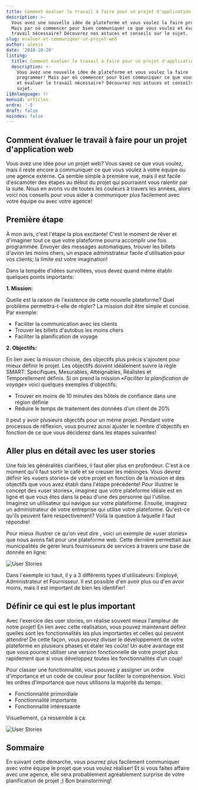 ```yaml
---
title: Comment évaluer le travail à faire pour un projet d'application web
description: >-
  Vous avez une nouvelle idée de plateforme et vous voulez la faire programmer!
  Mais par où commencer pour bien communiquer ce que vous voulez et évaluer le
  travail nécessaire? Découvrez nos astuces et conseils sur le sujet. 
slug: evaluer-et-communiquer-un-projet-web
author: alexis
date: '2018-10-20'
listing:
  title: Comment évaluer le travail à faire pour un projet d'application web
  description: >-
    Vous avez une nouvelle idée de plateforme et vous voulez la faire
    programmer! Mais par où commencer pour bien communiquer ce que vous voulez
    et évaluer le travail nécessaire? Découvrez nos astuces et conseils sur le
    sujet. 
i18nlanguage: fr
menuid: articles
ordre: '-5'
draft: false
noindex: false
---
```

## Comment évaluer le travail à faire pour un projet d'application web

Vous avez une idée pour un projet web? Vous savez ce que vous voulez, mais il reste encore à communiquer ce que vous voulez à votre équipe ou une agence externe. Ça semble simple à première vue, mais il est facile d'escamoter des étapes au début du projet qui pourraient vous ralentir par la suite. Nous en avons vu de toutes les couleurs à travers les années, alors voici nos conseils pour vous aider à communiquer plus facilement avec votre équipe ou avec votre agence! 

## Première étape

À mon avis, c'est l'étape la plus excitante! C'est le moment de rêver et d'imaginer tout ce que votre plateforme pourra accomplir une fois programmée. Envoyer des messages automatiques, trouver les billets d'avion les moins chers, un espace administrateur facile d'utilisation pour vos clients; la limite est votre imagination!  

Dans la tempête d'idées survoltées, vous devez quand même établir quelques points importants: 

**1. Mission:**

Quelle est la raison de l'existence de cette nouvelle plateforme? Quel problème permettra-t-elle de régler? La mission doit être simple et concise. Par exemple:

* Faciliter la communication avec les clients
* Trouver les billets d'autobus les moins chers 
* Faciliter la planification de voyage

**2. Objectifs:**

En lien avec la mission choisie, des objectifs plus précis s'ajoutent pour mieux définir le projet. Les objectifs doivent idéalement suivre la règle SMART:  Spécifiques, Mesurables, Atteignables, Réalistes et Temporellement définis. Si on prend la mission «_Faciliter la planification de voyage_» voici quelques exemples d'objectifs:

* Trouver en moins de 10 minutes des hôtels de confiance dans une région définie
* Réduire le temps de traitement des données d'un client de 20%

Il peut y avoir plusieurs objectifs pour un même projet. Pendant votre processus de réflexion, vous pourrez aussi ajuster le nombre d'objectifs en fonction de ce que vous déciderez dans les étapes suivantes! 

## Aller plus en détail avec les user stories

Une fois les généralités clarifiées, il faut aller plus en profondeur. C'est à ce moment qu'il faut sortir le café et se creuser les méninges. Vous devrez définir les «users stories» de votre projet en fonction de la mission et des objectifs que vous avez établi dans l'étape précédente! Pour illustrer le concept des «user stories», imaginez que votre plateforme idéale est en ligne et que vous êtes dans la peau d'une des personne qui l'utilise. Imaginez un utilisateur qui navigue sur votre plateforme. Ensuite, imaginez un administrateur de votre entreprise qui utilise votre plateforme. Qu'est-ce qu'ils peuvent faire respectivement? Voilà la question à laquelle il faut répondre! 

Pour mieux illustrer ce qu'on veut dire , voici un exemple de «user stories» que nous avons fait pour une plateforme web. Cette dernière permettait aux municipalités de gérer leurs fournisseurs de services à travers une base de donnée en ligne:

<div class="img-infinite-height"><img src="/img/akia-user-story-exemple.jpg" alt="User Stories" /></div>

Dans l'exemple ici haut, il y a 3 différents types d'utilisateurs: Employé, Administrateur et Fournisseur. Il est possible d'en avoir plus ou d'en avoir moins, mais il est important de bien les identifier!

## Définir ce qui est le plus important

Avec l'exercice des user stories, on réalise souvent mieux l'ampleur de notre projet! En lien avec cette réalisation, vous pouvez maintenant définir quelles sont les fonctionnalités les plus importantes et celles qui peuvent attendre! De cette façon, vous pouvez diviser le développement de votre plateforme en plusieurs phases et étaler les coûts! Un autre avantage est que vous pourrez utiliser une version fonctionnelle de votre projet plus rapidement que si vous développez toutes les fonctionnalités d'un coup! 

Pour classer une fonctionnalité, vous pouvez y assigner un ordre d'importance et un code de couleur pour faciliter la compréhension. Voici les ordres d'importance que nous utilisons la majorité du temps: 

* Fonctionnalité primordiale
* Fonctionnalité importante
* Fonctionnalité intéressante

Visuellement, ça ressemble à ça: 

<div class="img-infinite-height"><img src="/img/akia-user-story-exemple-2.jpg" alt="User Stories" /></div>

## Sommaire

En suivant cette démarche, vous pourrez plus facilement communiquer avec votre équipe le projet que vous voulez réaliser! Et si vous faites affaire avec une agence, elle sera probablement agréablement surprise de votre planification de projet ;) Bon brainstorming!
